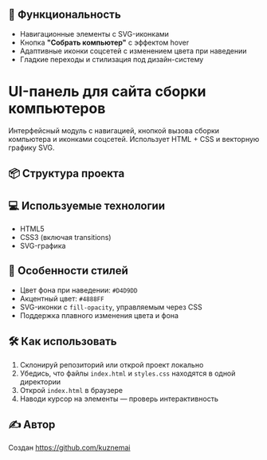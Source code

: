 ## 🚀 Функциональность

- Навигационные элементы с SVG-иконками
- Кнопка **"Собрать компьютер"** с эффектом hover
- Адаптивные иконки соцсетей с изменением цвета при наведении
- Гладкие переходы и стилизация под дизайн-систему
# UI-панель для сайта сборки компьютеров

Интерфейсный модуль с навигацией, кнопкой вызова сборки компьютера и иконками соцсетей. Использует HTML + CSS и векторную графику SVG.

## 📦 Структура проекта
## 💻 Используемые технологии

- HTML5
- CSS3 (включая transitions)
- SVG-графика

## 🎨 Особенности стилей

- Цвет фона при наведении: `#D4D9DD`
- Акцентный цвет: `#4888FF`
- SVG-иконки с `fill-opacity`, управляемым через CSS
- Поддержка плавного изменения цвета и фона

## 🛠 Как использовать

1. Склонируй репозиторий или открой проект локально
2. Убедись, что файлы `index.html` и `styles.css` находятся в одной директории
3. Открой `index.html` в браузере
4. Наводи курсор на элементы — проверь интерактивность

## ✍️ Автор

Создан https://github.com/kuznemai
